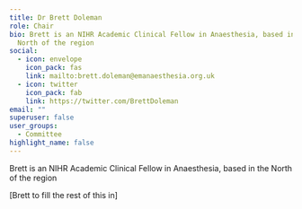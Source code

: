 ```yaml
---
title: Dr Brett Doleman
role: Chair
bio: Brett is an NIHR Academic Clinical Fellow in Anaesthesia, based in the
  North of the region
social:
  - icon: envelope
    icon_pack: fas
    link: mailto:brett.doleman@emanaesthesia.org.uk
  - icon: twitter
    icon_pack: fab
    link: https://twitter.com/BrettDoleman
email: ""
superuser: false
user_groups:
  - Committee
highlight_name: false
---
```

Brett is an NIHR Academic Clinical Fellow in Anaesthesia, based in the North of the region

[Brett to fill the rest of this in]
